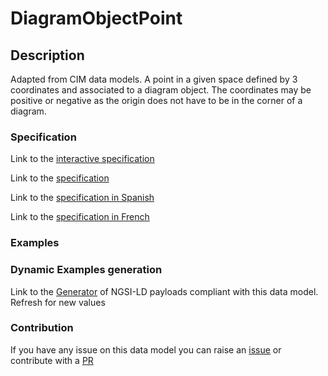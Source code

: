# DiagramObjectPoint

## Description 

Adapted from CIM data models. A point in a given space defined by 3 coordinates and associated to a diagram object.  The coordinates may be positive or negative as the origin does not have to be in the corner of a diagram.
### Specification

Link to the [interactive specification](https://swagger.lab.fiware.org/?url=https://smart-data-models.github.io/dataModel.EnergyCIM/DiagramObjectPoint/swagger.yaml)

Link to the [specification](https://smart-data-models.github.io/dataModel.EnergyCIM/DiagramObjectPoint/doc/spec.md)

Link to the [specification in Spanish](https://smart-data-models.github.io/dataModel.EnergyCIM/DiagramObjectPoint/doc/spec_ES.md)

Link to the [specification in French](https://smart-data-models.github.io/dataModel.EnergyCIM/DiagramObjectPoint/doc/spec_FR.md)
### Examples
### Dynamic Examples generation

Link to the [Generator](https://smartdatamodels.org/extra/ngsi-ld_generator_v0.91.php?schemaUrl=https://raw.githubusercontent.com/smart-data-models/dataModel.EnergyCIM/master/DiagramObjectPoint/schema.json&email=info@smartdatamodels.org) of NGSI-LD payloads compliant with this data model. Refresh for new values
### Contribution

 If you have any issue on this data model you can raise an [issue](https://github.com/smart-data-models/dataModel.EnergyCIM/issues)  or contribute with a [PR](https://github.com/smart-data-models/dataModel.EnergyCIM/pulls)